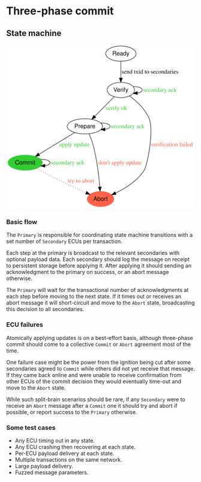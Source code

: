 # Three-phase commit

## State machine

![State machine](3pc.svg)

### Basic flow

The `Primary` is responsible for coordinating state machine transitions with a set number of `Secondary` ECUs per transaction.

Each step at the primary is broadcast to the relevant secondaries with optional payload data. Each secondary should log the message on receipt to persistent storage before applying it. After applying it should sending an acknowledgment to the primary on success, or an abort message otherwise.

The `Primary` will wait for the transactional number of acknowledgments at each step before moving to the next state. If it times out or receives an abort message it will short-circuit and move to the `Abort` state, broadcasting this decision to all secondaries.

### ECU failures

Atomically applying updates is on a best-effort basis, although three-phase commit should come to a collective `Commit` or `Abort` agreement most of the time.

One failure case might be the power from the ignition being cut after some secondaries agreed to `Commit` while others did not yet receive that message. If they came back online and were unable to receive confirmation from other ECUs of the commit decision they would eventually time-out and move to the `Abort` state.

While such split-brain scenarios should be rare, if any `Secondary` were to receive an `Abort` message after a `Commit` one it should try and abort if possible, or report success to the `Primary` otherwise.

### Some test cases

* Any ECU timing out in any state.
* Any ECU crashing then recovering at each state.
* Per-ECU payload delivery at each state.
* Multiple transactions on the same network.
* Large payload delivery.
* Fuzzed message parameters.
